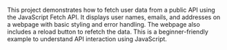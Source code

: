 This project demonstrates how to fetch user data from a public API using the JavaScript Fetch API. It displays user names, emails, and addresses on a webpage with basic styling and error handling. The webpage also includes a reload button to refetch the data. This is a beginner-friendly example to understand API interaction using JavaScript.
